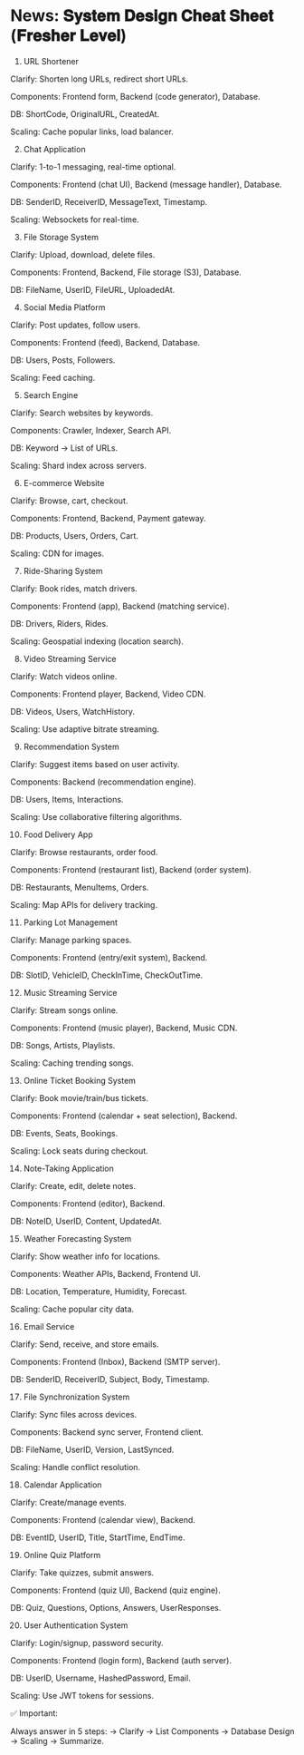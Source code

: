 # News: 𝐒𝐲𝐬𝐭𝐞𝐦 𝐃𝐞𝐬𝐢𝐠𝐧 𝐂𝐡𝐞𝐚𝐭 𝐒𝐡𝐞𝐞𝐭 (𝐅𝐫𝐞𝐬𝐡𝐞𝐫 𝐋𝐞𝐯𝐞𝐥)


1. URL Shortener

Clarify: Shorten long URLs, redirect short URLs.

Components: Frontend form, Backend (code generator), Database.

DB: ShortCode, OriginalURL, CreatedAt.

Scaling: Cache popular links, load balancer.



2. Chat Application

Clarify: 1-to-1 messaging, real-time optional.

Components: Frontend (chat UI), Backend (message handler), Database.

DB: SenderID, ReceiverID, MessageText, Timestamp.

Scaling: Websockets for real-time.



3. File Storage System

Clarify: Upload, download, delete files.

Components: Frontend, Backend, File storage (S3), Database.

DB: FileName, UserID, FileURL, UploadedAt.


4. Social Media Platform

Clarify: Post updates, follow users.

Components: Frontend (feed), Backend, Database.

DB: Users, Posts, Followers.

Scaling: Feed caching.


5. Search Engine

Clarify: Search websites by keywords.

Components: Crawler, Indexer, Search API.

DB: Keyword → List of URLs.

Scaling: Shard index across servers.


6. E-commerce Website

Clarify: Browse, cart, checkout.

Components: Frontend, Backend, Payment gateway.

DB: Products, Users, Orders, Cart.

Scaling: CDN for images.


7. Ride-Sharing System

Clarify: Book rides, match drivers.

Components: Frontend (app), Backend (matching service).

DB: Drivers, Riders, Rides.

Scaling: Geospatial indexing (location search).


8. Video Streaming Service

Clarify: Watch videos online.

Components: Frontend player, Backend, Video CDN.

DB: Videos, Users, WatchHistory.

Scaling: Use adaptive bitrate streaming.


9. Recommendation System

Clarify: Suggest items based on user activity.

Components: Backend (recommendation engine).

DB: Users, Items, Interactions.

Scaling: Use collaborative filtering algorithms.


10. Food Delivery App

Clarify: Browse restaurants, order food.

Components: Frontend (restaurant list), Backend (order system).

DB: Restaurants, MenuItems, Orders.

Scaling: Map APIs for delivery tracking.



11. Parking Lot Management

Clarify: Manage parking spaces.

Components: Frontend (entry/exit system), Backend.

DB: SlotID, VehicleID, CheckInTime, CheckOutTime.


12. Music Streaming Service

Clarify: Stream songs online.

Components: Frontend (music player), Backend, Music CDN.

DB: Songs, Artists, Playlists.

Scaling: Caching trending songs.


13. Online Ticket Booking System

Clarify: Book movie/train/bus tickets.

Components: Frontend (calendar + seat selection), Backend.

DB: Events, Seats, Bookings.

Scaling: Lock seats during checkout.


14. Note-Taking Application

Clarify: Create, edit, delete notes.

Components: Frontend (editor), Backend.

DB: NoteID, UserID, Content, UpdatedAt.


15. Weather Forecasting System

Clarify: Show weather info for locations.

Components: Weather APIs, Backend, Frontend UI.

DB: Location, Temperature, Humidity, Forecast.

Scaling: Cache popular city data.


16. Email Service

Clarify: Send, receive, and store emails.

Components: Frontend (Inbox), Backend (SMTP server).

DB: SenderID, ReceiverID, Subject, Body, Timestamp.


17. File Synchronization System

Clarify: Sync files across devices.

Components: Backend sync server, Frontend client.

DB: FileName, UserID, Version, LastSynced.

Scaling: Handle conflict resolution.


18. Calendar Application

Clarify: Create/manage events.

Components: Frontend (calendar view), Backend.

DB: EventID, UserID, Title, StartTime, EndTime.


19. Online Quiz Platform

Clarify: Take quizzes, submit answers.

Components: Frontend (quiz UI), Backend (quiz engine).

DB: Quiz, Questions, Options, Answers, UserResponses.


20. User Authentication System

Clarify: Login/signup, password security.

Components: Frontend (login form), Backend (auth server).

DB: UserID, Username, HashedPassword, Email.

Scaling: Use JWT tokens for sessions.



✅ Important:

Always answer in 5 steps:
→ Clarify → List Components → Database Design → Scaling → Summarize.

